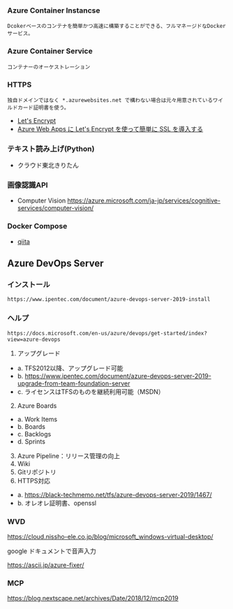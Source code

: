 ### Azure Container Instancse
	Dcokerベースのコンテナを簡単かつ高速に構築することができる、フルマネージドなDockerサービス。
### Azure Container Service
	コンテナーのオーケストレーション
### HTTPS
	独自ドメインではなく *.azurewebsites.net で構わない場合は元々用意されているワイルドカード証明書を使う。
* [Let's Encrypt](https://letsencrypt.jp/)
* [Azure Web Apps に Let's Encrypt を使って簡単に SSL を導入する](https://m2wasabi.hatenablog.com/entry/2017/02/07/100000)
### テキスト読み上げ(Python)
* クラウド東北きりたん
### 画像認識API
* Computer Vision
	https://azure.microsoft.com/ja-jp/services/cognitive-services/computer-vision/

### Docker Compose
* [qiita](https://qiita.com/zembutsu/items/9e9d80e05e36e882caaa)

## Azure DevOps Server
### インストール
	https://www.ipentec.com/document/azure-devops-server-2019-install
### ヘルプ
	https://docs.microsoft.com/en-us/azure/devops/get-started/index?view=azure-devops
1. アップグレード
*	a. TFS2012以降、アップグレード可能
*	b. https://www.ipentec.com/document/azure-devops-server-2019-upgrade-from-team-foundation-server
*	c. ライセンスはTFSのものを継続利用可能（MSDN）
2. Azure Boards
*	a. Work Items
*	b. Boards
*	c. Backlogs
*	d. Sprints
3. Azure Pipeline：リリース管理の向上
4. Wiki
5. Gitリポジトリ
6. HTTPS対応
*	a. https://black-techmemo.net/tfs/azure-devops-server-2019/1467/
*	b. オレオレ証明書、openssl

### WVD
https://cloud.nissho-ele.co.jp/blog/microsoft_windows-virtual-desktop/

google ドキュメントで音声入力

https://ascii.jp/azure-fixer/

### MCP
https://blog.nextscape.net/archives/Date/2018/12/mcp2019
